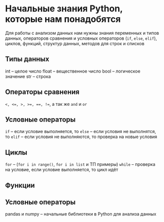 # Начальные знания Python, которые нам понадобятся

Для работы с анализом данных нам нужны знания переменных и типов данных, операторов сравнения и условных операторов (`if`, `else`, `elif`), циклов, функций, структур данных, методов для строк и списков

## Типы данных

int – целое число
float – вещественное число
bool – логическое значение
str – строка

## Операторы сравнения

`<, <=, >, >=, ==, !=`, а так же `and` и `or`

## Условные операторы

`if` – если условие выполняется, то
`else` – если условия не выполнятся, то
`elif` – если условия не выполняются, то проверка на новые условия

## Циклы

`for` – (`for i in range()`, `for i in list` и ТП примеры)
`while` – проверка на условие, если условие выполняется, то цикл идёт

## Функции



## Условные операторы

pandas и numpy – начальные библиотеки в Python для анализа данных  
